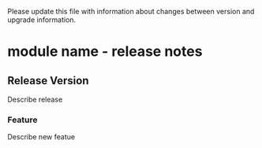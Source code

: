 Please update this file with information about changes between version and upgrade information.

# module name - release notes

## Release Version
Describe release

### Feature
Describe new featue
